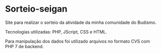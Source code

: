 # Sorteio-seigan
Site para realizar o sorteio da atividade da minha comunidade do Budismo.

Tecnologias utilizadas: PHP, JScript, CSS e HTML.

Para manipulação dos dados foi utilizado arquivos no formato CVS com PHP 7 de backend.
